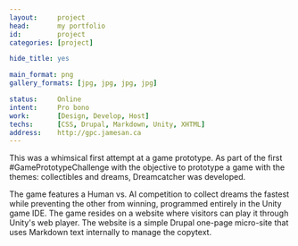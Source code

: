 ```yaml
---
layout:     project
head:       my portfolio
id:         project
categories: [project]

hide_title: yes

main_format: png
gallery_formats: [jpg, jpg, jpg, jpg]

status:     Online
intent:     Pro bono
work:       [Design, Develop, Host]
techs:      [CSS, Drupal, Markdown, Unity, XHTML]
address:    http://gpc.jamesan.ca
---
```

This was a whimsical first attempt at a game prototype. As part of the first #GamePrototypeChallenge with the objective to prototype a game with the themes: collectibles and dreams, Dreamcatcher was developed.

The game features a Human vs. AI competition to collect dreams the fastest while preventing the other from winning, programmed entirely in the Unity game IDE. The game resides on a website where visitors can play it through Unity's web player. The website is a simple Drupal one-page micro-site that uses Markdown text internally to manage the copytext.